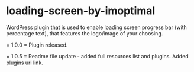 # loading-screen-by-imoptimal
WordPress plugin that is used to enable loading screen progress bar (with percentage text), that features the logo/image of your choosing.

= 1.0.0 =
Plugin released.

= 1.0.5 =
Readme file update - added full resources list and plugins.
Added plugins uri link.

